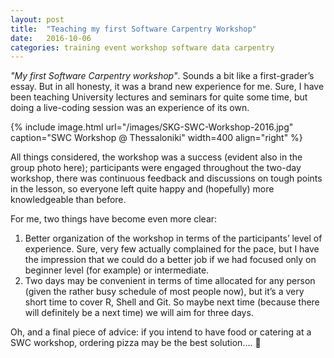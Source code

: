 ```yaml
---
layout: post
title:  "Teaching my first Software Carpentry Workshop"
date:   2016-10-06
categories: training event workshop software data carpentry
---
```


_"My first Software Carpentry workshop"_. Sounds a bit like a first-grader’s essay. But in all honesty, it was a brand new experience for me. Sure, I have been teaching University lectures and seminars for quite some time, but doing a live-coding session was an experience of its own.

{% include image.html url="/images/SKG-SWC-Workshop-2016.jpg" caption="SWC Workshop @ Thessaloniki" width=400 align="right" %}

All things considered, the workshop was a success (evident also in the group photo here); participants were engaged throughout the two-day workshop, there was continuous feedback and discussions on tough points in the lesson, so everyone left quite happy and (hopefully) more knowledgeable than before.

For me, two things have become even more clear:

1. Better organization of the workshop in terms of the participants’ level of experience. Sure, very few actually complained for the pace, but I have the impression that we could do a better job if we had focused only on beginner level (for example) or intermediate.
2. Two days may be convenient in terms of time allocated for any person (given the rather busy schedule of most people now), but it’s a very short time to cover R, Shell and Git. So maybe next time (because there will definitely be a next time) we will aim for three days.

Oh, and a final piece of advice: if you intend to have food or catering at a SWC workshop, ordering pizza may be the best solution…. 🙂
